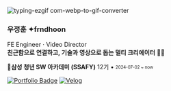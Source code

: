 ![typing-ezgif com-webp-to-gif-converter](https://github.com/frndhoon/frndhoon/assets/173776690/8f3b07bc-ed8b-4bd5-a0e6-e53f5533882f)

### 우정훈 ✦frndhoon
FE Engineer · Video Director  
**친근함으로 연결하고, 기술과 영상으로 돕는 멀티 크리에이터** 🎥🤝
<br />

**💙삼성 청년 SW 아카데미 (SSAFY)** 12기 • <sub><sup> 2024-07-02 ~ now </sub></sup>

[![Portfolio Badge](https://img.shields.io/badge/Portfolio-e5e5e5?logo=notion&logoColor=1a1a1a)](https://otterbit.notion.site/frndhoon-Portfolio-1b82f79c753080f895b5edabeb3973c1?pvs=4)
[![Velog](https://img.shields.io/badge/Velog-20c997?logo=Vimeo&logoColor=white)](https://velog.io/@frndhoon)
